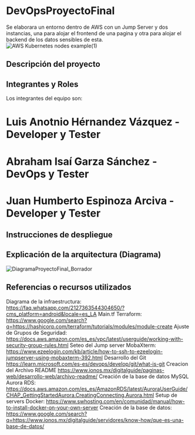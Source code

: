 # DevOpsProyectoFinal
Se elaborara un entorno dentro de AWS con un Jump Server y dos instancias, una para alojar el frontend de una pagina y otra para alojar el backend de los datos sensibles de esta.
![AWS Kubernetes nodes example(1)](https://github.com/user-attachments/assets/ee840d09-effb-4a82-8169-a850e7ce562d)


## Descripción del proyecto

## Integrantes y Roles
Los integrantes del equipo son:
# Luis Anotnio Hérnandez Vázquez - Developer y Tester
# Abraham Isaí Garza Sánchez - DevOps y Tester
# Juan Humberto Espinoza Arciva - Developer y Tester

## Instrucciones de despliegue

## Explicación de la arquitectura (Diagrama)
![DiagramaProyectoFinal_Borrador](https://github.com/user-attachments/assets/010bb85a-720c-4f64-a24d-daa02395f69a)


## Referencias o recursos utilizados
Diagrama de la infraestructura: https://faq.whatsapp.com/2127363544304650/?cms_platform=android&locale=es_LA
Main.tf Terraform: https://www.google.com/search?q=https://hashicorp.com/terraform/tutorials/modules/module-create
Ajuste de Grupos de Seguridad: https://docs.aws.amazon.com/es_es/vpc/latest/userguide/working-with-security-group-rules.html
Seteo del Jump server MobaXterm: https://www.ezeelogin.com/kb/article/how-to-ssh-to-ezeelogin-jumpserver-using-mobaxterm-392.html
Desarrollo del Git https://learn.microsoft.com/es-es/devops/develop/git/what-is-git
Creacion del Archivo README https://www.ionos.mx/digitalguide/paginas-web/desarrollo-web/archivo-readme/
Creación de la base de datos MySQL Aurora RDS: https://docs.aws.amazon.com/es_es/AmazonRDS/latest/AuroraUserGuide/CHAP_GettingStartedAurora.CreatingConnecting.Aurora.html
Setup de servers Docker: https://www.swhosting.com/en/comunidad/manual/how-to-install-docker-on-your-own-server
Creación de la base de datos: https://www.google.com/search?q=https://www.ionos.mx/digitalguide/servidores/know-how/que-es-una-base-de-datos/

